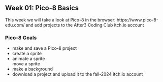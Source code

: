 <h2>Week 01: Pico-8 Basics</h2>
<p>This week we will take a look at Pico-8 in the browser: https://www.pico-8-edu.com/ and add projects to the After3 Coding Club itch.io account</p>
<h3>Pico-8 Goals</h3>
<ul><li>make and save a Pico-8 project</li><li>create a sprite</li><li>animate a sprite</li><l1>move a sprite</l1><li>make a background</li><li>download a project and upload it to the fall-2024 itch.io account</li></ul>
